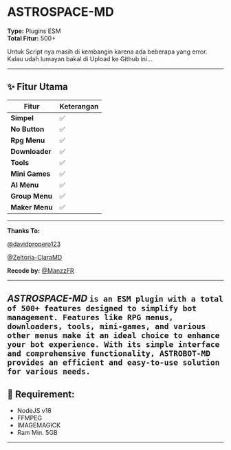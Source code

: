 # ASTROSPACE-MD

**Type:** Plugins ESM  
**Total Fitur:** 500+  

Untuk Script nya masih di kembangin karena ada beberapa yang error.
Kalau udah lumayan bakal di Upload ke Github ini...

---

## ✨ Fitur Utama  
| **Fitur**       | **Keterangan** |
|------------------|----------------|
| **Simpel**      | ✅              |
| **No Button**   | ✅              |
| **Rpg Menu**    | ✅              |
| **Downloader**  | ✅              |
| **Tools**       | ✅              |
| **Mini Games**  | ✅              |
| **AI Menu**     | ✅              |
| **Group Menu**  | ✅              |
| **Maker Menu**  | ✅              |

---

**Thanks To:**

[@davidpropero123](https://github.com/davidprospero123)

[@Zeltoria-ClaraMD](https://github.com/Zeltoria/Clara-MD)

**Recode by:** [@ManzzFR](https://github.com/ManzzFR)  

---

*ASTROSPACE-MD*
`is an ESM plugin with a total of 500+ features designed to simplify bot management. Features like RPG menus, downloaders, tools, mini-games, and various other menus make it an ideal choice to enhance your bot experience. With its simple interface and comprehensive functionality, ASTROBOT-MD provides an efficient and easy-to-use solution for various needs.`
--------

## 📝 **Requirement**:
- NodeJS v18
- FFMPEG
- IMAGEMAGICK
- Ram Min. 5GB

---
